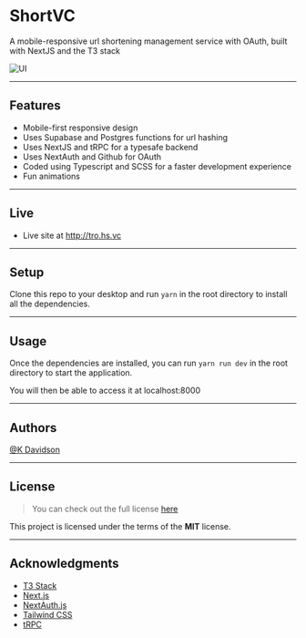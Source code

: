 # ShortVC

A mobile-responsive url shortening management service with OAuth, built with NextJS and the T3 stack 

![UI](https://i.postimg.cc/tCbShBKN/ezgif-com-optimize-1-1.gif)

---

## Features

-   Mobile-first responsive design
-   Uses Supabase and Postgres functions for url hashing
-   Uses NextJS and tRPC for a typesafe backend
-   Uses NextAuth and Github for OAuth
-   Coded using Typescript and SCSS for a faster development experience
-   Fun animations

---

## Live

-   Live site at http://tro.hs.vc

---

## Setup

Clone this repo to your desktop and run `yarn` in the root directory to install all the dependencies.

---

## Usage

Once the dependencies are installed, you can run `yarn run dev` in the root directory to start the application.

You will then be able to access it at localhost:8000

---

## Authors

[@K Davidson](mailto:kaushdavidson@icloud.com)

---

## License

> You can check out the full license [here](LICENSE)

This project is licensed under the terms of the **MIT** license.

---

## Acknowledgments

- [T3 Stack](https://github.com/t3-oss/create-t3-app)
- [Next.js](https://nextjs.org)
- [NextAuth.js](https://next-auth.js.org)
- [Tailwind CSS](https://tailwindcss.com)
- [tRPC](https://trpc.io)
